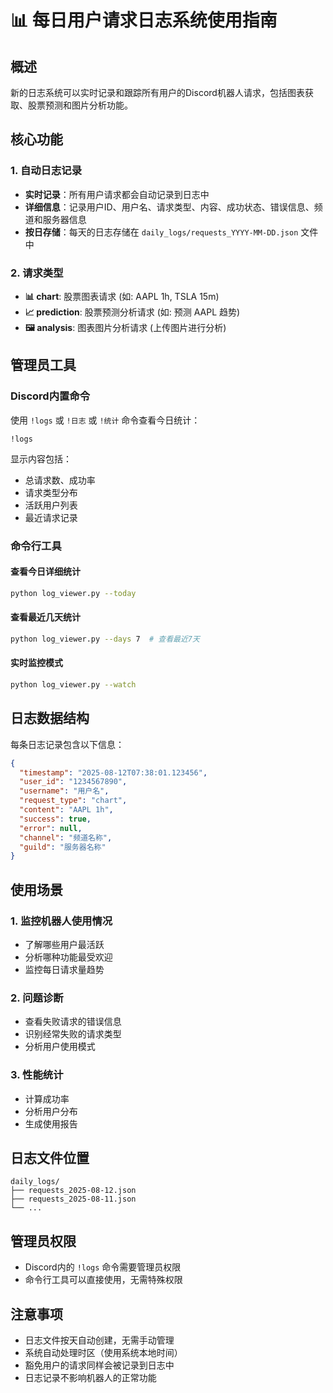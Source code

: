 # 📊 每日用户请求日志系统使用指南

## 概述
新的日志系统可以实时记录和跟踪所有用户的Discord机器人请求，包括图表获取、股票预测和图片分析功能。

## 核心功能

### 1. 自动日志记录
- **实时记录**：所有用户请求都会自动记录到日志中
- **详细信息**：记录用户ID、用户名、请求类型、内容、成功状态、错误信息、频道和服务器信息
- **按日存储**：每天的日志存储在 `daily_logs/requests_YYYY-MM-DD.json` 文件中

### 2. 请求类型
- **📊 chart**: 股票图表请求 (如: AAPL 1h, TSLA 15m)
- **📈 prediction**: 股票预测分析请求 (如: 预测 AAPL 趋势)
- **🖼️ analysis**: 图表图片分析请求 (上传图片进行分析)

## 管理员工具

### Discord内置命令
使用 `!logs` 或 `!日志` 或 `!统计` 命令查看今日统计：
```
!logs
```
显示内容包括：
- 总请求数、成功率
- 请求类型分布
- 活跃用户列表 
- 最近请求记录

### 命令行工具

#### 查看今日详细统计
```bash
python log_viewer.py --today
```

#### 查看最近几天统计
```bash
python log_viewer.py --days 7  # 查看最近7天
```

#### 实时监控模式
```bash
python log_viewer.py --watch
```

## 日志数据结构

每条日志记录包含以下信息：
```json
{
  "timestamp": "2025-08-12T07:38:01.123456",
  "user_id": "1234567890",
  "username": "用户名", 
  "request_type": "chart",
  "content": "AAPL 1h",
  "success": true,
  "error": null,
  "channel": "频道名称",
  "guild": "服务器名称"
}
```

## 使用场景

### 1. 监控机器人使用情况
- 了解哪些用户最活跃
- 分析哪种功能最受欢迎
- 监控每日请求量趋势

### 2. 问题诊断
- 查看失败请求的错误信息
- 识别经常失败的请求类型
- 分析用户使用模式

### 3. 性能统计
- 计算成功率
- 分析用户分布
- 生成使用报告

## 日志文件位置
```
daily_logs/
├── requests_2025-08-12.json
├── requests_2025-08-11.json
└── ...
```

## 管理员权限
- Discord内的 `!logs` 命令需要管理员权限
- 命令行工具可以直接使用，无需特殊权限

## 注意事项
- 日志文件按天自动创建，无需手动管理
- 系统自动处理时区（使用系统本地时间）
- 豁免用户的请求同样会被记录到日志中
- 日志记录不影响机器人的正常功能